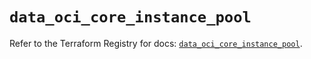 # `data_oci_core_instance_pool`

Refer to the Terraform Registry for docs: [`data_oci_core_instance_pool`](https://registry.terraform.io/providers/hashicorp/oci/7.19.0/docs/data-sources/core_instance_pool).
